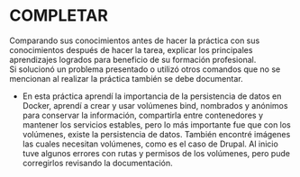 # COMPLETAR  
Comparando sus conocimientos antes de hacer la práctica con sus conocimientos después de hacer la tarea, explicar los principales aprendizajes logrados para beneficio de su formación profesional.  
Si solucionó un problema presentado o utilizó otros comandos que no se mencionan al realizar la práctica también se debe documentar.

- En esta práctica aprendí la importancia de la persistencia de datos en Docker, aprendí a crear y usar volúmenes bind, nombrados y anónimos para conservar la información, compartirla entre contenedores y mantener los servicios estables, pero lo más importante fue que con los volúmenes, existe la persistencia de datos.
También encontré imágenes las cuales necesitan volúmenes, como es el caso de Drupal. Al inicio tuve algunos errores con rutas y permisos de los volúmenes, pero pude corregirlos revisando la documentación.
